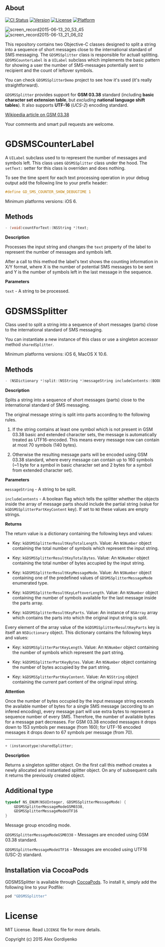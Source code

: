 ## About
[![CI Status](http://img.shields.io/travis/coffellas-cto/GDSMSSplitter.svg?style=flat)](https://travis-ci.org/coffellas-cto/GDSMSSplitter)
[![Version](https://img.shields.io/cocoapods/v/GDSMSSplitter.svg?style=flat)](http://cocoapods.org/pods/GDSMSSplitter)
[![License](https://img.shields.io/cocoapods/l/GDSMSSplitter.svg?style=flat)](http://cocoapods.org/pods/GDSMSSplitter)
[![Platform](https://img.shields.io/cocoapods/p/GDSMSSplitter.svg?style=flat)](http://cocoapods.org/pods/GDSMSSplitter)

![screen_record2015-06-13_20_53_45](https://cloud.githubusercontent.com/assets/3193877/8145397/52ab127e-120f-11e5-8994-36d267d44950.gif) ![screen_record2015-06-13_21_06_02](https://cloud.githubusercontent.com/assets/3193877/8145421/6f418b9c-1210-11e5-9c40-280b3651cef3.gif)

This repository contains two Objective-C classes designed to split a string into a sequence of short messages close to the international standard of SMS messaging. The `GDSMSSplitter` class is responsible for actuall splitting. `GDSMSCounterLabel` is a `UILabel` subclass which implements the basic pattern for showing a user the number of SMS-messages potentially sent to recipient and the count of leftover symbols.

You can check `GDSMSSplitterDemo` project to see how it's used (it's really straightforward).

`GDSMSSplitter` provides support for **GSM 03.38** standard (including **basic character set extension table**, but *excluding* **national language shift tables**). It also supports **UTF-16** (*UCS-2*) encoding standard.

[Wikipedia article on GSM 03.38](http://en.wikipedia.org/wiki/GSM_03.38)

Your comments and smart pull requests are welcome.

# GDSMSCounterLabel

 A `UILabel` subclass used to to represent the number of messages and symbols left. This class uses `GDSMSSplitter` class under the hood. The `setText:` setter for this class is overriden and does nothing.
 
 To see the time spent for each text processing operation in your debug output add the following line to your prefix header:
```objective-c
#define GD_SMS_COUNTER_SHOW_DEBUGTIME 1
```
 Minimum platforms versions: iOS 6.
 
## Methods
 
```objective-c
- (void)countForText:(NSString *)text;
```

**Description**

Processes the input string and changes the `text` property of the label to represent the number of messages and symbols left.

After a call to this method the label's text shows the counting information in X/Y format, where X is the number of potential SMS messages to be sent and Y is the number of symbols left in the last message in the sequence.

**Parameters**

`text` - A string to be processed.

# GDSMSSplitter
Class used to split a string into a sequence of short messages (parts) close to the international standard of SMS messaging.

You can instantiate a new instance of this class or use a singleton accessor method `sharedSplitter`.

Minimum platforms versions: iOS 6, MacOS X 10.6.

## Methods
```objective-c
- (NSDictionary *)split:(NSString *)messageString includeContents:(BOOL)includeContents;
```
**Description**

Splits a string into a sequence of short messages (parts) close to the international standard of SMS messaging.

The original message string is split into parts according to the following rules.
 
 1. If the string contains at least one symbol which is not present in GSM 03.38 basic and extended character sets, the message is automatically treated as UTF16-encoded. This means every message now can contain at most 70 symbols (140 bytes).
 
 2. Otherwise the resulting message parts will be encoded using GSM 03.38 standard, where every message can contain up to 160 symbols (~1 byte for a symbol in basic character set and 2 bytes for a symbol from extended character set).

**Parameters**

`messageString` - A string to be split.

`includeContents` - A boolean flag which tells the splitter whether the objects inside the array of message parts should include the partial string (value for `kGDSMSSplitterPartKeyContent` key). If set to `NO` these values are empty strings.

**Returns**

The return value is a dictionary containing the following keys and values:
 
 - Key: `kGDSMSSplitterResultKeyTotalLength`. Value: An `NSNumber` object containing the total number of symbols which represent the input string.
 
 - Key: `kGDSMSSplitterResultKeyTotalBytes`. Value: An `NSNumber` object containing the total number of bytes accupied by the input string.
 
 - Key: `kGDSMSSplitterResultKeyMessageMode`. Value: An `NSNumber` object containing one of the predefined values of `GDSMSSplitterMessageMode` enumerated type.
 
 - Key: `kGDSMSSplitterResultKeyLeftoverLength`. Value: An `NSNumber` object containing the number of symbols available for the last message inside the parts array.
 
 - Key: `kGDSMSSplitterResultKeyParts`. Value: An instance of `NSArray` array which contains the parts into which the original input string is split.
 

Every element of the array value of the `kGDSMSSplitterResultKeyParts` key is itself an `NSDictionary` object. This dictionary contains the following keys and values:
 
 - Key: `kGDSMSSplitterPartKeyLength`. Value: An `NSNumber` object containing the number of symbols which represent the part string.
 
 - Key: `kGDSMSSplitterPartKeyBytes`. Value: An `NSNumber` object containing the number of bytes accupied by the part string.
 
 - Key: `kGDSMSSplitterPartKeyContent`. Value: An `NSString` object containing the current part content of the original input string.
 
**Attention**

 Once the number of bytes occupied by the input message string exceeds the available number of bytes for a single SMS message (according to an infered encoding), every message part will use extra bytes to represent a sequence number of every SMS. Therefore, the number of available bytes for a message part decreases. For GSM 03.38 encoded messages it drops down to 153 symbols per message (from 160); for UTF-16 encoded messages it drops down to 67 symbols per message (from 70).

---

```objective-c
+ (instancetype)sharedSplitter;
```

**Description**

Returns a singleton splitter object. On the first call this method creates a newly allocated and instantiated splitter object. On any of subsequent calls it returns the previously created object.

## Additional type
```objective-c
typedef NS_ENUM(NSUInteger, GDSMSSplitterMessageMode) {
    GDSMSSplitterMessageModeGSM0338,
    GDSMSSplitterMessageModeUTF16
} 
```

Message group encoding mode.

`GDSMSSplitterMessageModeGSM0338` - Messages are encoded using GSM 03.38 standard.

`GDSMSSplitterMessageModeUTF16` - Messages are encoded using UTF16 (USC-2) standard.

## Installation via CocoaPods

GDSMSSplitter is available through [CocoaPods](http://cocoapods.org). To install
it, simply add the following line to your Podfile:

```ruby
pod "GDSMSSplitter"
```
# License
MIT License. Read `LICENSE` file for more details.

Copyright (c) 2015 Alex Gordiyenko
